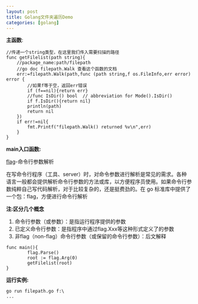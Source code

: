 ```yaml
---
layout: post
title: Golang文件夹遍历Demo
categories: [golang]
---
```


**主函数**:
```
//传递一个string类型，在这里我们传入需要扫描的路径
func getFilelist(path string){
	//package_name:path/filepath
	//go doc filepath.Walk 查看这个函数的文档
	err:=filepath.Walk(path,func (path string,f os.FileInfo,err error) error {
		//如果f等于空，返回err错误
		if (f==nil){return err}
		//func IsDir() bool  // abbreviation for Mode().IsDir()
		if f.IsDir(){return nil}
		println(path)
		return nil
	})
	if err!=nil{
		fmt.Printf("filepath.Walk() returned %v\n",err)
	}
}
```
**main入口函数:**

[flag](https://books.studygolang.com/The-Golang-Standard-Library-by-Example/chapter13/13.1.html)-命令行参数解析

在写命令行程序（工具、server）时，对命令参数进行解析是常见的需求。各种语言一般都会提供解析命令行参数的方法或库，以方便程序员使用。如果命令行参数纯粹自己写代码解析，对于比较复杂的，还是挺费劲的。在 go 标准库中提供了一个包：flag，方便进行命令行解析

**注:区分几个概念**
1. 命令行参数（或参数）：是指运行程序提供的参数
2. 已定义命令行参数：是指程序中通过flag.Xxx等这种形式定义了的参数
3. 非flag（non-flag）命令行参数（或保留的命令行参数）：后文解释

```
func main(){
        flag.Parse()
        root := flag.Arg(0)
        getFilelist(root)
}
```

**运行实例:**

```
go run filepath.go f:\
...
```

